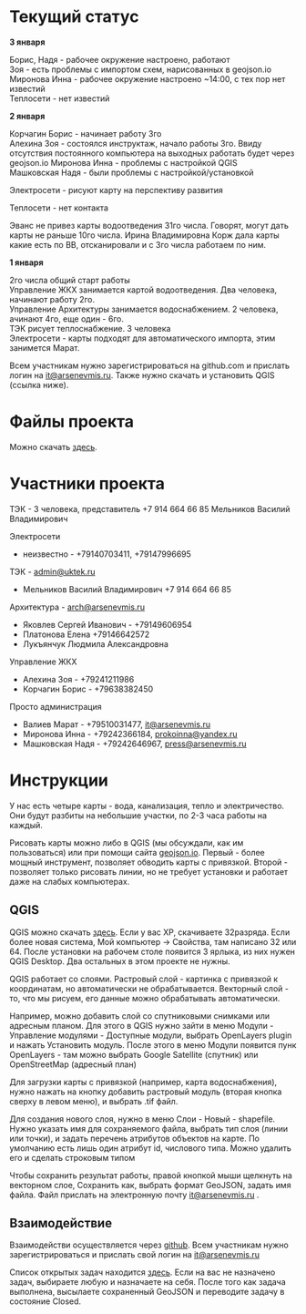 
Текущий статус
==============

**3 января**

Борис, Надя - рабочее окружение настроено, работают<br />
Зоя - есть проблемы с импортом схем, нарисованных в geojson.io<br />
Миронова Инна - рабочее окружение настроено ~14:00, с тех пор нет известий<br />
Теплосети - нет известий<br />


**2 января**

Корчагин Борис - начинает работу 3го<br />
Алехина Зоя - состоялся инструктаж, начало работы 3го. Ввиду отсутствия постоянного компьютера на выходных работать будет через geojson.io
Миронова Инна - проблемы с настройкой QGIS<br />
Машковская Надя - были проблемы с настройкой/установкой

Электросети - рисуют карту на перспективу развития

Теплосети - нет контакта

Эванс не привез карты водоотведения 31го числа. Говорят, могут дать карты не раньше 10го числа. Ирина Владимировна Корж дала карты какие есть по ВВ, отсканировали и с 3го числа работаем по ним.


**1 января**

2го числа общий старт работы<br />
Управление ЖКХ занимается картой водоотведения. Два человека, начинают работу 2го.<br />
Управление Архитектуры занимается водоснабжением. 2 человека, ачинают 4го, еще один - 6го.<br />
ТЭК рисует теплоснабжение. 3 человека<br />
Электросети - карты подходят для автоматического импорта, этим занимется Марат.<br />

Всем участникам нужно зарегистрироваться на github.com и прислать логин на it@arsenevmis.ru. Также нужно скачать и установить QGIS (ссылка ниже).

Файлы проекта
=====================

Можно скачать [здесь](http://kyrie.ru/karta/).


Участники проекта
=================

ТЭК - 3 человека, представитель +7 914 664 66 85  Мельников Василий Владимирович

Электросети 

* неизвестно - +79140703411, +79147996695


ТЭК - admin@uktek.ru

* Мельников Василий Владимирович +7 914 664 66 85  

Архитектура - arch@arsenevmis.ru

* Яковлев Сергей Иванович - +79149606954
* Платонова Елена +79146642572
* Лукъянчук Людмила Александровна

Управление ЖКХ

* Алехина Зоя - +79241211986
* Корчагин Борис - +79638382450

Просто администрация

* Валиев Марат - +79510031477, it@arsenevmis.ru
* Миронова Инна - +79242366184, prokoinna@yandex.ru
* Машковская Надя - +79242646967, press@arsenevmis.ru

Инструкции
==========

У нас есть четыре карты - вода, канализация, тепло и электричество. Они будут разбиты на небольшие участки, по 2-3 часа работы на каждый.

Рисовать карты можно либо в QGIS (мы обсуждали, как им пользоваться) или при помощи сайта [geojson.io](http://geojson.io). Первый - более мощный инструмент, позволяет обводить карты с привязкой. Второй - позволяет только рисовать линии, но не требует установки и работает даже на слабых компьютерах.

QGIS
----

QGIS можно скачать [здесь](http://www.qgis.org/ru/site/forusers/download.html). Если у вас XP, скачиваете 32разряда. Если более новая система, Мой компьютер -> Свойства, там написано 32 или 64. После установки на рабочем столе появится 3 ярлыка, из них нужен QGIS Desktop. Два остальных в этом проекте не нужны.

QGIS работает со слоями. Растровый слой - картинка с привязкой к координатам, но автоматически не обрабатывается. Векторный слой - то, что мы рисуем, его данные можно обрабатывать автоматически.

Например, можно добавить слой со спутниковыми снимками или адресным планом. Для этого в QGIS нужно зайти в меню Модули - Управление модулями - Доступные модули, выбрать OpenLayers plugin и нажать Установить модуль. После этого в меню Модули появится пунк OpenLayers - там можно выбрать Google Satellite (спутник) или OpenStreetMap (адресный план)

Для загрузки карты с привязкой (например, карта водоснабжения), нужно нажать на кнопку добавить растровый модуль (вторая кнопка сверху в левом меню), и выбрать .tif файл.

Для создания нового слоя, нужно в меню Слои - Новый - shapefile. Нужно указать имя для сохраняемого файла, выбрать тип слоя (линии или точки), и задать перечень атрибутов объектов на карте. По умолчанию есть лишь один атрибут id, числового типа. Можно удалить его и сделать строковым типом

Чтобы сохранить результат работы, правой кнопкой мыши щелкнуть на векторном слое, Сохранить как, выбрать формат GeoJSON, задать имя файла. Файл прислать на электронную почту it@arsenevmis.ru .

Взаимодействие
-----------------------

Взаимодействи осуществляется через [github](http://github.com). Всем участникам нужно зарегистрироваться и прислать свой логин на it@arsenevmis.ru

Список открытых задач находится [здесь](https://github.com/user2589/karta/issues?state=open). Если на вас не назначено задач, выбираете любую и назначаете на себя. После того как задача выполнена, высылаете сохраненный GeoJSON и переводите задачу в состояние Closed.